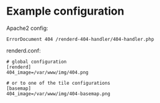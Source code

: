 Example configuration
=====================
Apache2 config:
```
ErrorDocument 404 /renderd-404-handler/404-handler.php
```

renderd.conf:
```
# global configuration
[renderd]
404_image=/var/www/img/404.png

# or to one of the tile configurations
[basemap]
404_image=/var/www/img/404-basemap.png
```
